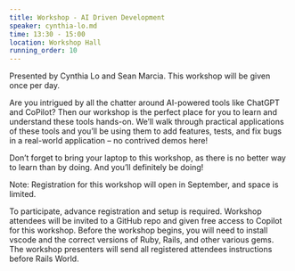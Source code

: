 ```yaml
---
title: Workshop - AI Driven Development
speaker: cynthia-lo.md
time: 13:30 - 15:00
location: Workshop Hall
running_order: 10
---
```


Presented by Cynthia Lo and Sean Marcia. This workshop will be given once per day.

Are you intrigued by all the chatter around AI-powered tools like ChatGPT and CoPilot? Then our workshop is the perfect place for you to learn and understand these tools hands-on. We’ll walk through practical applications of these tools and you’ll be using them to add features, tests, and fix bugs in a real-world application – no contrived demos here!

Don’t forget to bring your laptop to this workshop, as there is no better way to learn than by doing. And you’ll definitely be doing!

Note: Registration for this workshop will open in September, and space is limited.

To participate, advance registration and setup is required. Workshop attendees will be invited to a GitHub repo and given free access to Copilot for this workshop. Before the workshop begins, you will need to install vscode and the correct versions of Ruby, Rails, and other various gems. The workshop presenters will send all registered attendees instructions before Rails World.

